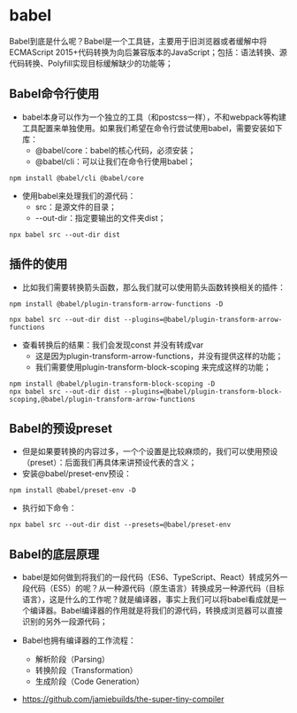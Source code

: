 # babel

Babel到底是什么呢？Babel是一个工具链，主要用于旧浏览器或者缓解中将ECMAScript 2015+代码转换为向后兼容版本的JavaScript；包括：语法转换、源代码转换、Polyfill实现目标缓解缺少的功能等；

## Babel命令行使用

* babel本身可以作为一个独立的工具（和postcss一样），不和webpack等构建工具配置来单独使用。如果我们希望在命令行尝试使用babel，需要安装如下库：
    * @babel/core：babel的核心代码，必须安装；
    * @babel/cli：可以让我们在命令行使用babel；

```
npm install @babel/cli @babel/core
```

* 使用babel来处理我们的源代码：
    * src：是源文件的目录；
    * --out-dir：指定要输出的文件夹dist；

```
npx babel src --out-dir dist
```

## 插件的使用

* 比如我们需要转换箭头函数，那么我们就可以使用箭头函数转换相关的插件：

```
npm install @babel/plugin-transform-arrow-functions -D

npx babel src --out-dir dist --plugins=@babel/plugin-transform-arrow-functions
```

* 查看转换后的结果：我们会发现const 并没有转成var
    * 这是因为plugin-transform-arrow-functions，并没有提供这样的功能；
    * 我们需要使用plugin-transform-block-scoping 来完成这样的功能；

```
npm install @babel/plugin-transform-block-scoping -D
npx babel src --out-dir dist --plugins=@babel/plugin-transform-block-scoping,@babel/plugin-transform-arrow-functions
```

## Babel的预设preset

* 但是如果要转换的内容过多，一个个设置是比较麻烦的，我们可以使用预设（preset）：后面我们再具体来讲预设代表的含义；
* 安装@babel/preset-env预设：

```
npm install @babel/preset-env -D
```

* 执行如下命令：

```
npx babel src --out-dir dist --presets=@babel/preset-env
```

## Babel的底层原理

* babel是如何做到将我们的一段代码（ES6、TypeScript、React）转成另外一段代码（ES5）的呢？从一种源代码（原生语言）转换成另一种源代码（目标语言），这是什么的工作呢？就是编译器，事实上我们可以将babel看成就是一个编译器。Babel编译器的作用就是将我们的源代码，转换成浏览器可以直接识别的另外一段源代码；

* Babel也拥有编译器的工作流程：
    * 解析阶段（Parsing）
    * 转换阶段（Transformation）
    * 生成阶段（Code Generation）
    
* https://github.com/jamiebuilds/the-super-tiny-compiler